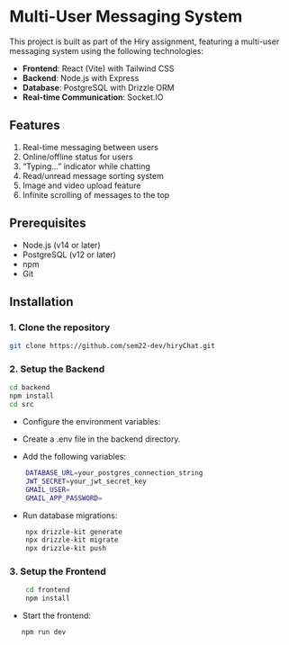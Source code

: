 
# Multi-User Messaging System

This project is built as part of the Hiry assignment, featuring a multi-user messaging system using the following technologies:

- **Frontend**: React (Vite) with Tailwind CSS
- **Backend**: Node.js with Express
- **Database**: PostgreSQL with Drizzle ORM
- **Real-time Communication**: Socket.IO

## Features

1. Real-time messaging between users
2. Online/offline status for users
3. “Typing…” indicator while chatting
4. Read/unread message sorting system
5. Image and video upload feature
6. Infinite scrolling of messages to the top

## Prerequisites

- Node.js (v14 or later)
- PostgreSQL (v12 or later)
- npm 
- Git

## Installation

### 1. Clone the repository

```bash
git clone https://github.com/sem22-dev/hiryChat.git
```

### 2. Setup the Backend

```bash
cd backend
npm install
cd src
```

- Configure the environment variables:

- Create a .env file in the backend directory.
- Add the following variables:
```bash
    DATABASE_URL=your_postgres_connection_string
    JWT_SECRET=your_jwt_secret_key
    GMAIL_USER=
    GMAIL_APP_PASSWORD=
```
- Run database migrations:
```bash
    npx drizzle-kit generate 
    npx drizzle-kit migrate
    npx drizzle-kit push
```

### 3. Setup the Frontend

```bash
    cd frontend
    npm install
```

- Start the frontend:
```bash
   npm run dev
```



